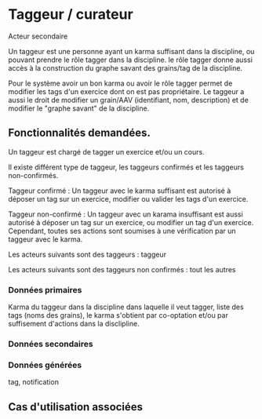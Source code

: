 # Taggeur / curateur

Acteur secondaire

Un taggeur est une personne ayant un karma suffisant dans la discipline, ou pouvant prendre le rôle tagger dans la discipline.
le rôle tagger donne aussi accès à la construction du graphe savant des grains/tag de la discipline. 

Pour le système avoir un bon karma ou avoir le rôle tagger permet de modifier les tags d'un exercice dont on est pas propriétaire. 
Le taggeur a aussi le droit de modifier un grain/AAV (identifiant, nom, description) et de modifier le "graphe savant" de la discipline.

## Fonctionnalités demandées.

Un taggeur est chargé de tagger un exercice et/ou un cours.

Il existe différent type de taggeur, les taggeurs confirmés et les taggeurs non-confirmés.

Taggeur confirmé : Un taggeur avec le karma suffisant est autorisé à déposer un tag sur un exercice, modifier ou valider les tags d'un exercice.

Taggeur non-confirmé : Un taggeur avec un karama insuffisant est aussi autorisé à déposer un tag sur un exercice, ou modifier un tag d'un exercice. Cependant, toutes ses actions sont soumises à une vérification par un taggeur avec le karma.

Les acteurs suivants sont des taggeurs :
taggeur

Les acteurs suivants sont des taggeurs non confirmés : 
tout les autres

### Données primaires

Karma du taggeur dans la discipline dans laquelle il veut tagger, liste des tags (noms des grains),
le karma s'obtient par co-optation et/ou par suffisement d'actions dans la disclipline.



### Données secondaires

### Données générées

tag, notification

## Cas d'utilisation associées

